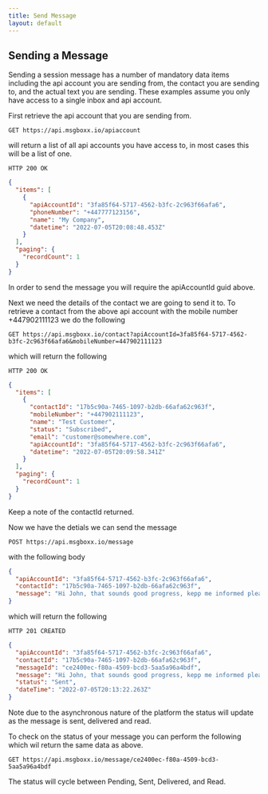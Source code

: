 ```yaml
---
title: Send Message
layout: default
---
```


## Sending a Message

Sending a session message has a number of mandatory data items including the api account you are sending from, the contact you are sending to, and the actual text you are sending. These examples assume you only have access to a single inbox and api account.

First retrieve the api account that you are sending from.

`GET https://api.msgboxx.io/apiaccount`

will return a list of all api accounts you have access to, in most cases this will be a list of one.

`HTTP 200 OK`

```json
{
  "items": [
    {
      "apiAccountId": "3fa85f64-5717-4562-b3fc-2c963f66afa6",
      "phoneNumber": "+447777123156",
      "name": "My Company",
      "datetime": "2022-07-05T20:08:48.453Z"
    }
  ],
  "paging": {
    "recordCount": 1
  }
}
```

In order to send the message you will require the apiAccountId guid above.

Next we need the details of the contact we are going to send it to. To retrieve a contact from the above api account with the mobile number +447902111123 we do the following

`GET https://api.msgboxx.io/contact?apiAccountId=3fa85f64-5717-4562-b3fc-2c963f66afa6&mobileNumber=447902111123`

which will return the following

`HTTP 200 OK`

```json
{
  "items": [
    {
      "contactId": "17b5c90a-7465-1097-b2db-66afa62c963f",
      "mobileNumber": "+447902111123",
      "name": "Test Customer",
      "status": "Subscribed",
      "email": "customer@somewhere.com",
      "apiAccountId": "3fa85f64-5717-4562-b3fc-2c963f66afa6",
      "datetime": "2022-07-05T20:09:58.341Z"
    }
  ],
  "paging": {
    "recordCount": 1
  }
}
```

Keep a note of the contactId returned.

Now we have the detials we can send the message

`POST https://api.msgboxx.io/message`

with the following body

```json
{
  "apiAccountId": "3fa85f64-5717-4562-b3fc-2c963f66afa6",
  "contactId": "17b5c90a-7465-1097-b2db-66afa62c963f",
  "message": "Hi John, that sounds good progress, kepp me informed please. "
}
```

which will return the following

`HTTP 201 CREATED`

```json
{
  "apiAccountId": "3fa85f64-5717-4562-b3fc-2c963f66afa6",
  "contactId": "17b5c90a-7465-1097-b2db-66afa62c963f",
  "messageId": "ce2400ec-f80a-4509-bcd3-5aa5a96a4bdf",
  "message": "Hi John, that sounds good progress, kepp me informed please. ",
  "status": "Sent",
  "dateTime": "2022-07-05T20:13:22.263Z"
}
```

Note due to the asynchronous nature of the platform the status will update as the message is sent, delivered and read.

To check on the status of your message you can perform the following which wil return the same data as above.

`GET https://api.msgboxx.io/message/ce2400ec-f80a-4509-bcd3-5aa5a96a4bdf`

The status will cycle between Pending, Sent, Delivered, and Read.
